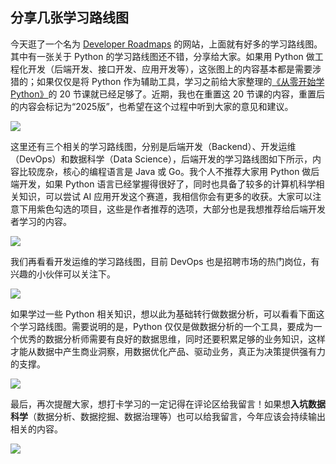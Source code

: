 ## 分享几张学习路线图

今天逛了一个名为 [Developer Roadmaps](https://roadmap.sh) 的网站，上面就有好多的学习路线图。其中有一张关于 Python 的学习路线图还不错，分享给大家。如果用 Python 做工程化开发（后端开发、接口开发、应用开发等），这张图上的内容基本都是需要涉猎的；如果仅仅是将 Python 作为辅助工具，学习之前给大家整理的[《从零开始学Python》](https://www.zhihu.com/column/c_1216656665569013760)的 20 节课就已经足够了。近期，我也在重置这 20 节课的内容，重置后的内容会标记为“2025版”，也希望在这个过程中听到大家的意见和建议。

![](res/Python-Roadmap.png)

这里还有三个相关的学习路线图，分别是后端开发（Backend）、开发运维（DevOps）和数据科学（Data Science），后端开发的学习路线图如下所示，内容比较庞杂，核心的编程语言是 Java 或 Go。我个人不推荐大家用 Python 做后端开发，如果 Python 语言已经掌握得很好了，同时也具备了较多的计算机科学相关知识，可以尝试 AI 应用开发这个赛道，我相信你会有更多的收获。大家可以注意下用紫色勾选的项目，这些是作者推荐的选项，大部分也是我想推荐给后端开发者学习的内容。

![](res/Backend-Roadmap.png)

我们再看看开发运维的学习路线图，目前 DevOps 也是招聘市场的热门岗位，有兴趣的小伙伴可以关注下。

![](res/DevOps-Roadmap.png)

如果学过一些 Python 相关知识，想以此为基础转行做数据分析，可以看看下面这个学习路线图。需要说明的是，Python 仅仅是做数据分析的一个工具，要成为一个优秀的数据分析师需要有良好的数据思维，同时还要积累足够的业务知识，这样才能从数据中产生商业洞察，用数据优化产品、驱动业务，真正为决策提供强有力的支撑。

![](res/Data-Analyst-Roadmap.png)

最后，再次提醒大家，想打卡学习的一定记得在评论区给我留言！如果想**入坑数据科学**（数据分析、数据挖掘、数据治理等）也可以给我留言，今年应该会持续输出相关的内容。

![](res/modern-data-scientist.webp)